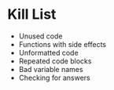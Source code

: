 Kill List
=========
* Unused code
* Functions with side effects
* Unformatted code
* Repeated code blocks
* Bad variable names
* Checking for answers
